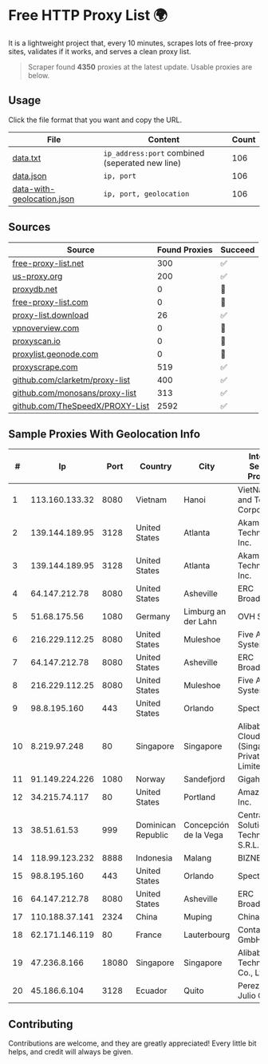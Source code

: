 
# Free HTTP Proxy List 🌍

It is a lightweight project that, every 10 minutes, scrapes lots of free-proxy sites, validates if it works, and serves a clean proxy list.


> Scraper found **4350** proxies at the latest update. Usable proxies are below.

## Usage

Click the file format that you want and copy the URL.


|File|Content|Count|
|----|-------|-----|
|[data.txt](https://raw.githubusercontent.com/themiralay/Proxy-List-World/master/data.txt)|`ip_address:port` combined (seperated new line)|106|
|[data.json](https://raw.githubusercontent.com/themiralay/Proxy-List-World/master/data.json)|`ip, port`|106|
|[data-with-geolocation.json](https://raw.githubusercontent.com/themiralay/Proxy-List-World/master/data-with-geolocation.json)|`ip, port, geolocation`|106|

## Sources

|Source|Found Proxies|Succeed|
|------|-------------|-------|
|[free-proxy-list.net](https://free-proxy-list.net)|300|✅|
|[us-proxy.org](https://www.us-proxy.org)|200|✅|
|[proxydb.net](http://proxydb.net)|0|🚫|
|[free-proxy-list.com](https://free-proxy-list.com/?page=&port=&type%5B%5D=http&type%5B%5D=https&up_time=0&search=Search)|0|🚫|
|[proxy-list.download](https://www.proxy-list.download/HTTP)|26|✅|
|[vpnoverview.com](https://vpnoverview.com/privacy/anonymous-browsing/free-proxy-servers)|0|🚫|
|[proxyscan.io](https://www.proxyscan.io)|0|🚫|
|[proxylist.geonode.com](https://proxylist.geonode.com/api/proxy-list?limit=300&page=1&sort_by=lastChecked&sort_type=desc&protocols=http,https)|0|🚫|
|[proxyscrape.com](https://api.proxyscrape.com/v2/?request=displayproxies&protocol=http&timeout=10000&country=all&ssl=all&anonymity=all)|519|✅|
|[github.com/clarketm/proxy-list](https://raw.githubusercontent.com/clarketm/proxy-list/master/proxy-list-raw.txt)|400|✅|
|[github.com/monosans/proxy-list](https://raw.githubusercontent.com/monosans/proxy-list/main/proxies/http.txt)|313|✅|
|[github.com/TheSpeedX/PROXY-List](https://raw.githubusercontent.com/TheSpeedX/PROXY-List/master/http.txt)|2592|✅|


## Sample Proxies With Geolocation Info

|#|Ip|Port|Country|City|Internet Service Provider|
|-|--|----|-------|----|-------------------------|
|1|113.160.133.32|8080|Vietnam|Hanoi|VietNam Post and Telecom Corporation|
|2|139.144.189.95|3128|United States|Atlanta|Akamai Technologies, Inc.|
|3|139.144.189.95|3128|United States|Atlanta|Akamai Technologies, Inc.|
|4|64.147.212.78|8080|United States|Asheville|ERC Broadband|
|5|51.68.175.56|1080|Germany|Limburg an der Lahn|OVH SAS|
|6|216.229.112.25|8080|United States|Muleshoe|Five Area Systems, LLC|
|7|64.147.212.78|8080|United States|Asheville|ERC Broadband|
|8|216.229.112.25|8080|United States|Muleshoe|Five Area Systems, LLC|
|9|98.8.195.160|443|United States|Orlando|Spectrum|
|10|8.219.97.248|80|Singapore|Singapore|Alibaba Cloud (Singapore) Private Limited|
|11|91.149.224.226|1080|Norway|Sandefjord|Gigahost|
|12|34.215.74.117|80|United States|Portland|Amazon.com, Inc.|
|13|38.51.61.53|999|Dominican Republic|Concepción de la Vega|Central Solutions Technology S.R.L.|
|14|118.99.123.232|8888|Indonesia|Malang|BIZNET|
|15|98.8.195.160|443|United States|Orlando|Spectrum|
|16|64.147.212.78|8080|United States|Asheville|ERC Broadband|
|17|110.188.37.141|2324|China|Muping|Chinanet|
|18|62.171.146.119|80|France|Lauterbourg|Contabo GmbH|
|19|47.236.8.166|18080|Singapore|Singapore|Alibaba (US) Technology Co., Ltd.|
|20|45.186.6.104|3128|Ecuador|Quito|Perez Tito Julio Cesar|



## Contributing

Contributions are welcome, and they are greatly appreciated! Every
little bit helps, and credit will always be given.

